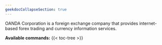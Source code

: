 ```yaml
---
geekdocCollapseSection: true
---
```


OANDA Corporation is a foreign exchange company that provides internet-based forex trading and currency information services.

**Available commands:**
{{< toc-tree >}}

